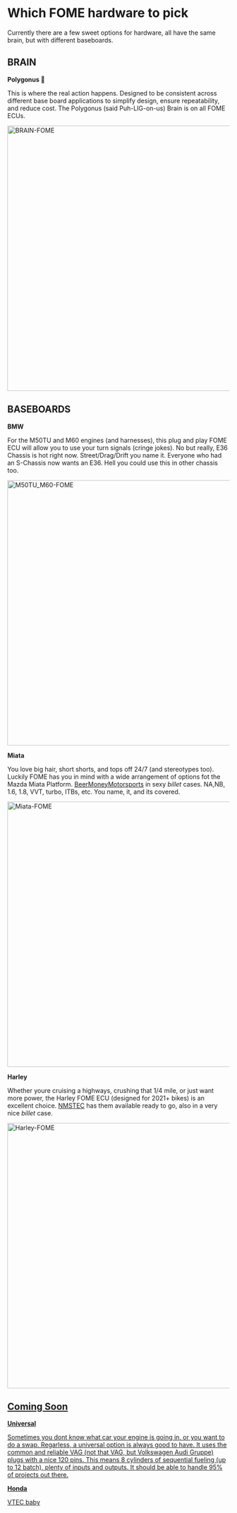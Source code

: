 # Which FOME hardware to pick  

Currently there are a few sweet options for hardware, all have the same brain, but with different baseboards.

## BRAIN

**Polygonus :brain:**

This is where the real action happens. Designed to be consistent across different base board applications to simplify design, ensure repeatability, and reduce cost. The Polygonus (said Puh-LIG-on-us) Brain is on all FOME ECUs.

<img src="https://user-images.githubusercontent.com/5051341/235379649-cc4189ad-8f5f-46e9-84f7-1c0f4e09abc3.jpg" alt="BRAIN-FOME" width="600">

## BASEBOARDS

**BMW**

For the M50TU and M60 engines (and harnesses), this plug and play FOME ECU will allow you to use your turn signals (cringe jokes). No but really, E36 Chassis is hot right now. Street/Drag/Drift you name it. Everyone who had an S-Chassis now wants an E36. Hell you could use this in other chassis too. 

<img src="https://user-images.githubusercontent.com/5051341/235379567-1d381f98-1d35-4da9-8ea9-20273a9da8a5.jpg" alt="M50TU_M60-FOME" width="600">

**Miata**

You love big hair, short shorts, and tops off 24/7 (and stereotypes too). Luckily FOME has you in mind with a wide arrangement of options fot the Mazda Miata Platform. [BeerMoneyMotorsports](https://www.beermoneymotorsports.com/collections/miata-mx5-ecus) in sexy *billet* cases. NA,NB, 1.6, 1.8, VVT, turbo, ITBs, etc. You name, it, and its covered.

<a href="https://www.beermoneymotorsports.com/collections/miata-mx5-ecus"><img src="https://user-images.githubusercontent.com/5051341/235379127-cc4a83f4-85e2-454b-9587-e2ad68695a8d.png" alt="Miata-FOME" width="600"></a>


**Harley**

Whether youre cruising a highways, crushing that 1/4 mile, or just want more power, the Harley FOME ECU (designed for 2021+ bikes) is an excellent choice. [NMSTEC](https://www.nmstec.ca/product/hdrevb/) has them available ready to go, also in a very nice *billet* case. 

<a href="https://www.nmstec.ca/product/hdrevb/"><img src="https://user-images.githubusercontent.com/5051341/235378727-d3b7d134-567b-4e3c-a635-acc21f7e2569.png" alt="Harley-FOME" width="600">

## Coming Soon

**Universal** 

Sometimes you dont know what car your engine is going in, or you want to do a swap. Regarless, a universal option is always good to have. It uses the common and reliable VAG (not that VAG, but Volkswagen Audi Gruppe) plugs with a nice 120 pins. This means 8 cylinders of sequential fueling (up to 12 batch), plenty of inputs and outputs. It should be able to handle 95% of projects out there.

**Honda**

VTEC baby
